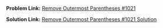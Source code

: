 **Problem Link:** [Remove Outermost Parentheses #1021](https://leetcode.com/problems/remove-outermost-parentheses/)

**Solution Link:** [Remove Outermost Parentheses #1021 Solution](./Solution.java)
